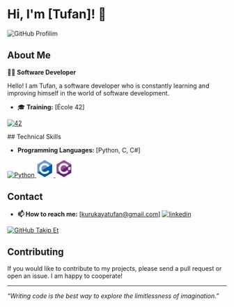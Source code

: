 # Hi, I'm [Tufan]! 👋

![GitHub Profilim](https://github-readme-stats.vercel.app/api?username=TufanKurukaya&show_icons=true&theme=radical)

## About Me

👨‍💻 **Software Developer** 

Hello! I am Tufan, a software developer who is constantly learning and improving himself in the world of software development.

- 🎓 **Training:** [École 42]

<p align="left"><a href="https://profile.intra.42.fr/users/tkurukay" target="_blank" rel="noreferrer"> <img src="https://upload.wikimedia.org/wikipedia/commons/thumb/8/8d/42_Logo.svg/2048px-42_Logo.svg.png" alt="42" width="40" height="40"/> </a> </p>
## Technical Skills

- **Programming Languages:** [Python, C, C#]
<p align="left"> <a href="https://www.python.org/" target="_blank" rel="noreferrer"> <img src="https://www.python.org/static/img/python-logo.png" alt="Python" width="40" height="40"/> </a> <a href="https://www.cprogramming.com/" target="_blank" rel="noreferrer"> <img src="https://raw.githubusercontent.com/devicons/devicon/master/icons/c/c-original.svg" alt="c" width="40" height="40"/> </a> <a href="https://www.w3schools.com/cs/" target="_blank" rel="noreferrer"> <img src="https://raw.githubusercontent.com/devicons/devicon/master/icons/csharp/csharp-original.svg" alt="csharp" width="40" height="40"/> </a></p>

## Contact

- **📫 How to reach me:** [kurukayatufan@gmail.com]
<a href="https://www.linkedin.com/in/tufan-kurukaya-a31a6729b/" target="_blank" rel="noreferrer"> <img src="https://upload.wikimedia.org/wikipedia/commons/thumb/c/ca/LinkedIn_logo_initials.png/640px-LinkedIn_logo_initials.png" alt="linkedin" width="40" height="40"/> </a> </p>

[![GitHub Takip Et](https://img.shields.io/github/followers/TufanKurukaya?label=Takip%20Et&style=social)](https://github.com/TufanKurukaya)

## Contributing

If you would like to contribute to my projects, please send a pull request or open an issue. I am happy to cooperate!

---

_“Writing code is the best way to explore the limitlessness of imagination.”_

